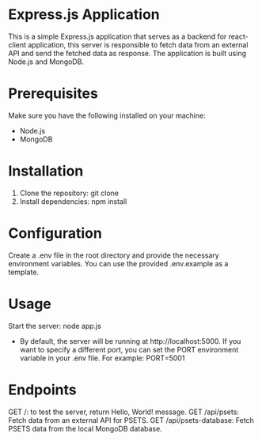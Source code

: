 # Express.js Application

This is a simple Express.js application that serves as a backend for react-client application, this server is responsible to fetch data from an external API and send the fetched data as response. The application is built using Node.js and MongoDB.

# Prerequisites

Make sure you have the following installed on your machine:

- Node.js
- MongoDB

# Installation

1. Clone the repository: git clone
2. Install dependencies: npm install

# Configuration

Create a .env file in the root directory and provide the necessary environment variables. You can use the provided .env.example as a template.

# Usage

Start the server: node app.js

- By default, the server will be running at http://localhost:5000. If you want to specify a different port, you can set the PORT environment variable in your .env file. For example:
  PORT=5001

# Endpoints

GET /: to test the server, return Hello, World! message.
GET /api/psets: Fetch data from an external API for PSETS.
GET /api/psets-database: Fetch PSETS data from the local MongoDB database.
